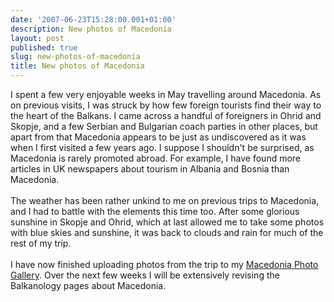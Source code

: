 ```yaml
---
date: '2007-06-23T15:28:00.001+01:00'
description: New photos of Macedonia
layout: post
published: true
slug: new-photos-of-macedonia
title: New photos of Macedonia
---
```


I spent a few very enjoyable weeks in May travelling around Macedonia. As on previous visits, I was struck by how few foreign tourists find their way to the heart of the Balkans. I came across a handful of foreigners in Ohrid and Skopje, and a few Serbian and Bulgarian coach parties in other places, but apart from that Macedonia appears to be just as undiscovered as it was when I first visited a few years ago. I suppose I shouldn't be surprised, as Macedonia is rarely promoted abroad. For example, I have found more articles in UK newspapers about tourism in Albania and Bosnia than Macedonia. <br /><br />The weather has been rather unkind to me on previous trips to Macedonia, and I had to battle with the elements this time too. After some glorious sunshine in Skopje and Ohrid, which at last allowed me to take some photos with blue skies and sunshine, it was back to clouds and rain for much of the rest of my trip.<br /><br />I have now finished uploading photos from the trip to my <a href="http://www.pbase.com/alangrant/macedonia">Macedonia Photo Gallery</a>. Over the next few weeks I will be extensively revising the Balkanology pages about Macedonia.